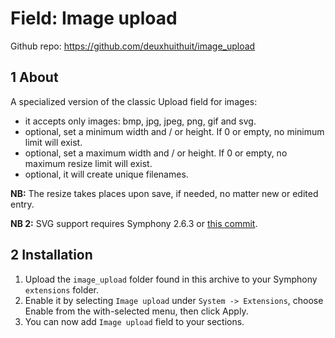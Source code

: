 Field: Image upload
==============

Github repo: https://github.com/deuxhuithuit/image_upload


## 1 About ##

A specialized version of the classic Upload field for images: 

- it accepts only images: bmp, jpg, jpeg, png, gif and svg.
- optional, set a minimum width and / or height. If 0 or empty, no minimum limit will exist.
- optional, set a maximum width and / or height. If 0 or empty, no maximum resize limit will exist.
- optional, it will create unique filenames.

**NB:** The resize takes places upon save, if needed, no matter new or edited entry.

**NB 2:** SVG support requires Symphony 2.6.3 or [this commit](https://github.com/symphonycms/symphony-2/commit/75ce918aee524af41cf17843dbee9f1e87d6c577).

## 2 Installation ##

1. Upload the `image_upload` folder found in this archive to your Symphony `extensions` folder.    
2. Enable it by selecting `Image upload` under `System -> Extensions`, choose Enable from the with-selected menu, then click Apply.
3. You can now add `Image upload` field to your sections.
